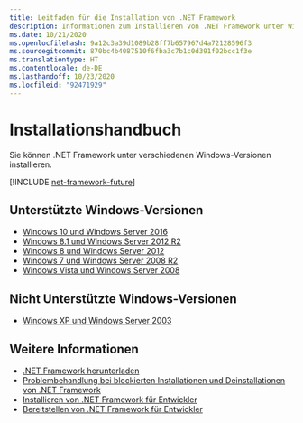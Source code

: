 ```yaml
---
title: Leitfaden für die Installation von .NET Framework
description: Informationen zum Installieren von .NET Framework unter Windows
ms.date: 10/21/2020
ms.openlocfilehash: 9a12c3a39d1089b28ff7b657967d4a72128596f3
ms.sourcegitcommit: 870bc4b4087510f6fba3c7b1c0d391f02bcc1f3e
ms.translationtype: HT
ms.contentlocale: de-DE
ms.lasthandoff: 10/23/2020
ms.locfileid: "92471929"
---
```

# <a name="installation-guide"></a>Installationshandbuch

Sie können .NET Framework unter verschiedenen Windows-Versionen installieren.

[!INCLUDE [net-framework-future](../../../includes/net-framework-future.md)]

## <a name="supported-windows-versions"></a>Unterstützte Windows-Versionen

- [Windows 10 und Windows Server 2016](on-windows-10.md)
- [Windows 8.1 und Windows Server 2012 R2](on-windows-8-1.md)
- [Windows 8 und Windows Server 2012](on-windows-8.md)
- [Windows 7 und Windows Server 2008 R2](on-windows-7.md)
- [Windows Vista und Windows Server 2008](on-windows-vista.md)

## <a name="unsupported-windows-versions"></a>Nicht Unterstützte Windows-Versionen

- [Windows XP und Windows Server 2003](on-windows-xp.md)

## <a name="see-also"></a>Weitere Informationen

- [.NET Framework herunterladen](https://dotnet.microsoft.com/download)
- [Problembehandlung bei blockierten Installationen und Deinstallationen von .NET Framework](troubleshoot-blocked-installations-and-uninstallations.md)
- [Installieren von .NET Framework für Entwickler](guide-for-developers.md)
- [Bereitstellen von .NET Framework für Entwickler](../deployment/deployment-guide-for-developers.md)
